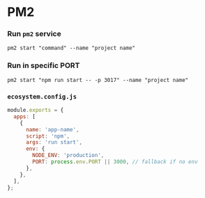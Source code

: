 # PM2

### Run `pm2` service
```
pm2 start "command" --name "project name"
```

### Run in specific PORT
```
pm2 start "npm run start -- -p 3017" --name "project name"
```

### `ecosystem.config.js`
```js
module.exports = {
  apps: [
    {
      name: 'app-name',
      script: 'npm',
      args: 'run start',
      env: {
        NODE_ENV: 'production',
        PORT: process.env.PORT || 3000, // fallback if no env
      },
    },
  ],
};

```
